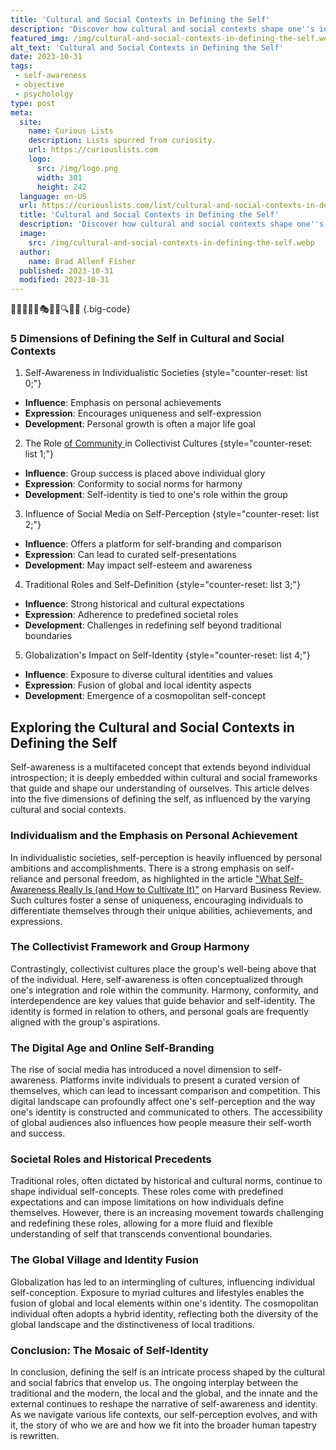 ```yaml
---
title: 'Cultural and Social Contexts in Defining the Self'
description: 'Discover how cultural and social contexts shape one''s identity, as this fascinating exploration examines the intricate connections that define the self.'
featured_img: /img/cultural-and-social-contexts-in-defining-the-self.webp
alt_text: 'Cultural and Social Contexts in Defining the Self'
date: 2023-10-31
tags:
 - self-awareness
 - objective
 - psychololgy
type: post
meta:
  site:
    name: Curious Lists
    description: Lists spurred from curiosity.
    url: https://curiouslists.com
    logo:
      src: /img/logo.png
      width: 301
      height: 242
  language: en-US
  url: https://curiouslists.com/list/cultural-and-social-contexts-in-defining-the-self
  title: 'Cultural and Social Contexts in Defining the Self'
  description: 'Discover how cultural and social contexts shape one''s identity, as this fascinating exploration examines the intricate connections that define the self.'
  image:
    src: /img/cultural-and-social-contexts-in-defining-the-self.webp
  author:
    name: Brad Allenf Fisher
  published: 2023-10-31
  modified: 2023-10-31
---
```



🧠🌐🤔🙇‍♂️🎭👤🤝🔍💡🌱 {.big-code}

### 5 Dimensions of Defining the Self in Cultural and Social Contexts

1. Self-Awareness in Individualistic Societies {style="counter-reset: list 0;"}
  - **Influence**: Emphasis on personal achievements
  - **Expression**: Encourages uniqueness and self-expression
  - **Development**: Personal growth is often a major life goal

2. The Role [of   Community  ](https://curiouslists.com/list/languages-influence-on-personal-subjectivity)in Collectivist Cultures {style="counter-reset: list 1;"}
  - **Influence**: Group success is placed above individual glory
  - **Expression**: Conformity to social norms for harmony
  - **Development**: Self-identity is tied to one's role within the group

3. Influence of Social Media on Self-Perception {style="counter-reset: list 2;"}
  - **Influence**: Offers a platform for self-branding and comparison
  - **Expression**: Can lead to curated self-presentations
  - **Development**: May impact self-esteem and awareness

4. Traditional Roles and Self-Definition {style="counter-reset: list 3;"}
  - **Influence**: Strong historical and cultural expectations
  - **Expression**: Adherence to predefined societal roles
  - **Development**: Challenges in redefining self beyond traditional boundaries

5. Globalization's Impact on Self-Identity {style="counter-reset: list 4;"}
  - **Influence**: Exposure to diverse cultural identities and values
  - **Expression**: Fusion of global and local identity aspects
  - **Development**: Emergence of a cosmopolitan self-concept


## Exploring the Cultural and Social Contexts in Defining the Self

Self-awareness is a multifaceted concept that extends beyond individual introspection; it is deeply embedded within cultural and social frameworks that guide and shape our understanding of ourselves. This article delves into the five dimensions of defining the self, as influenced by the varying cultural and social contexts.

### Individualism and the Emphasis on Personal Achievement

In individualistic societies, self-perception is heavily influenced by personal ambitions and accomplishments. There is a strong emphasis on self-reliance and personal freedom, as highlighted in the article ["What Self-Awareness Really Is (and How to Cultivate It)"](https://hbr.org/2018/01/what-self-awareness-really-is-and-how-to-cultivate-it) on Harvard Business Review. Such cultures foster a sense of uniqueness, encouraging individuals to differentiate themselves through their unique abilities, achievements, and expressions.

### The Collectivist Framework and Group Harmony

Contrastingly, collectivist cultures place the group's well-being above that of the individual. Here, self-awareness is often conceptualized through one's integration and role within the community. Harmony, conformity, and interdependence are key values that guide behavior and self-identity. The identity is formed in relation to others, and personal goals are frequently aligned with the group's aspirations.

### The Digital Age and Online Self-Branding

The rise of social media has introduced a novel dimension to self-awareness. Platforms invite individuals to present a curated version of themselves, which can lead to incessant comparison and competition. This digital landscape can profoundly affect one's self-perception and the way one's identity is constructed and communicated to others. The accessibility of global audiences also influences how people measure their self-worth and success.

### Societal Roles and Historical Precedents

Traditional roles, often dictated by historical and cultural norms, continue to shape individual self-concepts. These roles come with predefined expectations and can impose limitations on how individuals define themselves. However, there is an increasing movement towards challenging and redefining these roles, allowing for a more fluid and flexible understanding of self that transcends conventional boundaries.

### The Global Village and Identity Fusion

Globalization has led to an intermingling of cultures, influencing individual self-conception. Exposure to myriad cultures and lifestyles enables the fusion of global and local elements within one's identity. The cosmopolitan individual often adopts a hybrid identity, reflecting both the diversity of the global landscape and the distinctiveness of local traditions.

### Conclusion: The Mosaic of Self-Identity

In conclusion, defining the self is an intricate process shaped by the cultural and social fabrics that envelop us. The ongoing interplay between the traditional and the modern, the local and the global, and the innate and the external continues to reshape the narrative of self-awareness and identity. As we navigate various life contexts, our self-perception evolves, and with it, the story of who we are and how we fit into the broader human tapestry is rewritten.